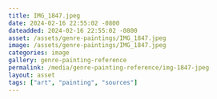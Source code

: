 ```yaml
---
title: IMG_1847.jpeg
date: 2024-02-16 22:55:02 -0800
dateadded: 2024-02-16 22:55:02 -0800
asset: /assets/genre-paintings/IMG_1847.jpeg
image: /assets/genre-paintings/IMG_1847.jpeg
categories: image
gallery: genre-painting-reference
permalink: /media/genre-painting-reference/img-1847-jpeg
layout: asset
tags: ["art", "painting", "sources"]
--- 
```

